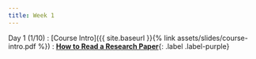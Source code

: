 ```yaml
---
title: Week 1
---
```

Day 1 (1/10)
: [Course Intro]({{ site.baseurl }}{% link assets/slides/course-intro.pdf %})
  : [**How to Read a Research Paper**](https://web.stanford.edu/class/ee384m/Handouts/HowtoReadPaper.pdf){: .label .label-purple}
